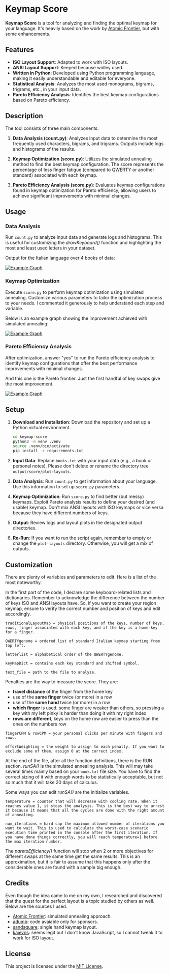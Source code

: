 # Keymap Score

**Keymap Score** is a tool for analyzing and finding the optimal keymap for your language. It's heavily based on the work by [Atomic Frontier](https://github.com/AtomicFrontierCode/keyboards), but with some enhancements.

## Features

- **ISO Layout Support**: Adapted to work with ISO layouts.
- **ANSI Layout Support**: Keeped because widley used.
- **Written in Python**: Developed using Python programming language, making it easily understandable and editable for everyone.
- **Statistical Analysis**: Analyzes the most used monograms, bigrams, trigrams, etc., in your input data.
- **Pareto Efficiency Analysis**: Identifies the best keymap configurations based on Pareto efficiency.

## Description

The tool consists of three main components:

1. **Data Analysis (count.py)**: Analyzes input data to determine the most frequently used characters, bigrams, and trigrams. Outputs include logs and histograms of the results.

2. **Keymap Optimization (score.py)**: Utilizes the simulated annealing method to find the best keymap configuration. The score represents the percentage of less finger fatigue (compared to QWERTY or another standard) associated with each keymap.

3. **Pareto Efficiency Analysis (score.py)**: Evaluates keymap configurations found in keymap optimization for Pareto efficiency, allowing users to achieve significant improvements with minimal changes.

## Usage

### Data Analysis

Run `count.py` to analyze input data and generate logs and histograms. This is useful for customizing the *drawKeyboard()* function and highlighting the most and least used letters in your dataset.

Output for the Italian language over 4 books of data:

[![Example Graph](path/to/example/graph.png)](path/to/example/graph.png)

### Keymap Optimization

Execute `score.py` to perform keymap optimization using simulated annealing. Customize various parameters to tailor the optimization process to your needs. I commented it generously to help understand each step and variable.

Below is an example graph showing the improvement achieved with simulated annealing:

[![Example Graph](path/to/example/graph.png)](path/to/example/graph.png)

### Pareto Efficiency Analysis

After optimization, answer "yes" to run the Pareto efficiency analysis to identify keymap configurations that offer the best performance improvements with minimal changes.

And this one is the Pareto frontier. Just the first handful of key swaps give the most improvement.

[![Example Graph](path/to/example/graph.png)](path/to/example/graph.png)

## Setup

1. **Download and Installation**: Download the repository and set up a Python virtual environment.

    ```bash
    cd keymap-score
    python3 -m venv .venv
    source .venv/bin/activate
    pip install -r requirements.txt
    ```

2. **Input Data**: Replace `books.txt` with your input data (e.g., a book or personal notes). Please don't delete or rename the directory tree `output/score/plot-layouts`.

3. **Data Analysis**: Run `count.py` to get information about your language. Use this information to set up `score.py` parameters.

4. **Keymap Optimization**: Run `score.py` to find better (but messy) keymaps. Exploit Pareto analysis results to define your desired (and usable) keymap. Don't mix ANSI layouts with ISO keymaps or vice versa because they have different numbers of keys.

5. **Output**: Review logs and layout plots in the designated output directories.

6. **Re-Run**: If you want to run the script again, remember to empty or change the `plot-layouts` directory. Otherwise, you will get a mix of outputs.

## Customization

There are plenty of variables and parameters to edit. Here is a list of the most noteworthy.

In the first part of the code, I declare some keyboard-related lists and dictionaries. Remember to acknowledge the difference between the number of keys ISO and ANSI layouts have. So, if you want to create your region keymap, ensure to verify the correct number and position of keys and edit accordingly.

```
traditionalLayoutMap = physical positions of the keys, number of keys, rows, finger associated with each key, and if the key is a home-key for a finger.

QWERTYgenome = ordered list of standard Italian keymap starting from top left.

letterlist = alphabetical order of the QWERTYgenome.

keyMapDict = contains each key standard and shifted symbol.

text_file = path to the file to analyze.
```

Penalties are the way to measure the score. They are:

- **travel distance** of the finger from the home key
- use of the **same finger** twice (or more) in a row
- use of the **same hand** twice (or more) in a row
- **which finger** is used. some finger are weaker than others, so pressing a key with my left pinky is harder than doing it with my right index
- **rows are different**, keys on the home row are easier to press than the ones on the numbers row

```
fingerCPM & rowCPM = your personal clicks per minute with fingers and rows.

effortWeighting = the weight to assign to each penalty. If you want to exclude some of them, assign 0 at the correct index.
```

At the end of the file, after all the function definitions, there is the RUN section. *runSA()* is the simulated annealing analysis. This will may take several times mainly based on your `book.txt` file size. You have to find the correct sizing of it with enough words to be statistically acceptable, but not so much that it will take 20 days of calculus.

Some ways you can edit *runSA()* are the initialize variables.

```
temperature = counter that will decrease with cooling rate. When it reaches value 1, it stops the analysis. This is the best way to arrest it because it means that all the cycles are done with the right amount of annealing.

num_iterations = hard cap the maximum allowed number of iterations you want to wait. This is used to calculate the worst-case scenario execution time printed in the console after the first iteration. If you have done things correctly, you will reach temperature=1 before the max iteration number.
```
The *paretoEfficiency()* function will stop when 2 or more objectives for different swaps at the same time get the same results. This is an approximation, but it is fair to assume that this happens only after the considerable ones are found with a sample big enough.

## Credits

Even though the idea came to me on my own, I researched and discovered that the quest for the perfect layout is a topic studied by others as well. Below are the sources I used.

- [Atomic Frontier](https://www.youtube.com/watch?v=188fipF-i5I): simulated annealing approach.
- [adumb](https://www.youtube.com/watch?v=EOaPb9wrgDY): code avaiable only for sponsors.
- [sandsquare](https://www.youtube.com/watch?v=xDQXokCON-w): single hand keymap layout.
- [kaievns](https://github.com/kaievns/keyboard-genetics): seems legit but I don't know JavaScript, so I cannot tweak it to work for ISO layout.

## License

This project is licensed under the [MIT License](LICENSE).
